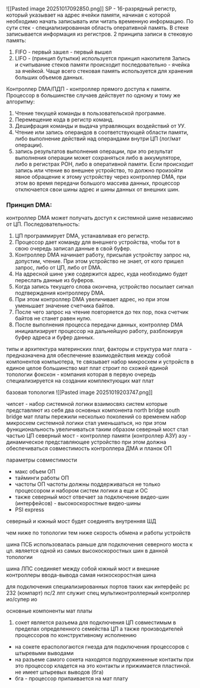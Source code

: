 ![[Pasted image 20251017092850.png]]
SP - 16-разрядный регистр, который указывает на адрес ячейки памяти, начиная с которой необходимо начать записывать или читать временную информацию.
По сути стек - специализированная область оперативной память.
В стеке записывается информация из регистров.
2 принципа записи в стековую память:
1. FIFO - первый зашел - первый вышел
2. LIFO - (принцип бутылки) используется принцип накопителя
Запись и считывание стеков памяти происходит последовательно - ячейка за ячейкой.
Чаще всего стековая память используется для хранения больших объемов данных.

Контроллер DMA/ПДП - контроллер прямого доступа к памяти. 
Процессор в большинстве случаев действует по одному и тому же алгоритму:
1. Чтение текущей команды в пользовательской программе.
2. Перемещение кода в регистр команд.
3. Дешифрация команды и выдача управляющих воздействий от УУ.
4. Чтение или запись операндов в соответствующей области памяти, либо выполнение действий над операндами внутри ЦП (лог/мат операции).
5. запись результатов выполнения операции, при это результат выполнения операции может сохраняться либо в аккумуляторе, либо в регистрах РОН, либо в оперативной памяти.
   Если происходит запись или чтение во внешнее устройство, то должно произойти явное обращение к этому устройству через контроллер DMA, при этом во время передачи большого массива данных, процессор отключается свои шины адрес и шины данных от внешних шин.

### Принцип DMA:
контроллер DMA может получать доступ к системной шине независимо от ЦП.
Последовательность:
1. ЦП программирует DMA, устанавливая его регистр.
2. Процессор дает команду для внешнего устройства, чтобы тот в свою очередь записал данные в свой буфер.
3. Контроллер DMA начинает работу, присылая устройству запрос на, допустим, чтение. При этом устройство не знает, от кого пришел запрос, либо от ЦП, либо от DMA.
4. На адресной шине уже содержится адрес, куда необходимо будет переслать данные из буферов.
5. Когда запись текущего слова окончена, устройство посылает сигнал подтверждения контроллеру DMA.
6. При этом контроллер DMA увеличивает адрес, но при этом уменьшает значение счетчика байтов.
7. После чего запрос на чтение повторяется до тех пор, пока счетчик байтов не станет равен нулю.
8. После выполнения процесса передачи данных, контроллер DMA инициализирует процессор на дальнейшую работу, разблокируя буфер адреса и буфер данных.

типы и архитектура материнских плат, факторы и структура
мат плата - предназначена для обеспечение взаимодействия между собой компонентов компьютера, те связывает набор микросхем и устройств в единое целое 
большинство мат плат строит по схожей единой топологии 
фокскон - компания которая в первую очередь специализируется на создании комплектующих мат плат

базовая топология 
![[Pasted image 20251019203747.png]]

чипсет - набор системной логики взаимосвяз систем которые представляют из себя два основных компонента north bridge south bridge 
мат платы пережили несколько поколений со временем набор микросхем системной логики стал уменьшаться, но при этом функциональность увеличиваться 
таким образом северный мост стал частью ЦП
северный мост - контроллер памяти (контроллер АЗУ) азу - динамическое представляющее устройство 
при этом должна обеспечиваться совместимость контроллера ДМА и планок ОП

параметры совместимости 
- макс объем ОП
- тайминги работы ОП
- частоты ОП
частоты должны поддерживаться не только процессором и набором систем логики а еще и ОС
- также северный мост отвечает за подключение видео-шин (интерфейсов) - высокоскоростные видео-шины 
- PSI express

северный и южный мост будет соединять внутренняя ШД

чем ниже по топологии тем ниже скорость обмена и работы устройств

шина ПСБ использовалась раньше для подключения северного моста к цп. является одной из самых высокоскоростных шин в данной топологии

шина ЛПС соединяет между собой южный мост и внешние контроллеры ввода-вывода
самая низкоскоростная шина 

для подключения специализированных портов таких как интерфейс рс 232 (компарт)
пс/2
лпт
служит спец мультиконтроллерный 
контроллер ио/супер ио

основные компоненты мат платы
1. сокет является разъема для подключения ЦП
 совместимым в пределах определенного семейства ЦП а также производителей процессоров 
 по конструктивному исполнению 
 - на сокете ераспологаются гнезда для подключения процессоров с штыревыми выводами 
 - на разъеме самого сокета находятся подпружиненные контакты при это процессор кладется на это контакты и прижимается пластиной. не имеет штыревых выводов (бга) 
 - бга - процессор припаивается на мат плату